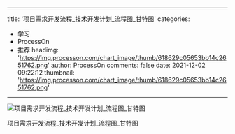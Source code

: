 
---
title: '项目需求开发流程_技术开发计划_流程图_甘特图'
categories: 
 - 学习
 - ProcessOn
 - 推荐
headimg: 'https://img.processon.com/chart_image/thumb/618629c05653bb14c2651762.png'
author: ProcessOn
comments: false
date: 2021-12-02 09:22:12
thumbnail: 'https://img.processon.com/chart_image/thumb/618629c05653bb14c2651762.png'
---

<div>   
<img class="thumb" alt="项目需求开发流程_技术开发计划_流程图_甘特图" src="https://img.processon.com/chart_image/thumb/618629c05653bb14c2651762.png" referrerpolicy="no-referrer">
<p>项目需求开发流程_技术开发计划_流程图_甘特图</p>  
</div>
            
